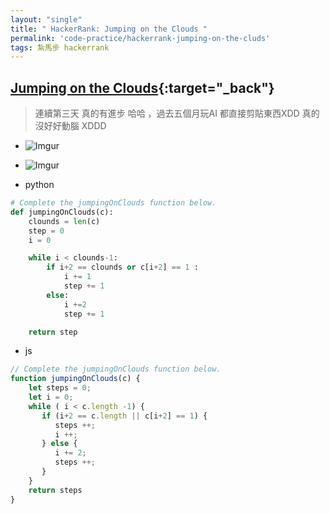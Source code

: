 ```yaml
---
layout: "single"
title: " HackerRank: Jumping on the Clouds "
permalink: 'code-practice/hackerrank-jumping-on-the-cluds'
tags: 紮馬步 hackerrank
---
```


## [Jumping on the Clouds](https://www.hackerrank.com/challenges/jumping-on-the-clouds/problem?h_l=interview&playlist_slugs%5B%5D=interview-preparation-kit&playlist_slugs%5B%5D=warmup){:target="_back"}

> 連續第三天 真的有進步 哈哈 ，過去五個月玩AI 都直接剪貼東西XDD 真的沒好好動腦 XDDD

- ![Imgur](https://i.imgur.com/rjpJOvh.gif)

- ![Imgur](https://i.imgur.com/b9j9Nwz.jpg)

- python

~~~py
# Complete the jumpingOnClouds function below.
def jumpingOnClouds(c):
    clounds = len(c)
    step = 0
    i = 0

    while i < clounds-1:
        if i+2 == clounds or c[i+2] == 1 :
            i += 1
            step += 1
        else:
            i +=2
            step += 1

    return step
~~~

- js

~~~js
// Complete the jumpingOnClouds function below.
function jumpingOnClouds(c) {
    let steps = 0;
    let i = 0;
    while ( i < c.length -1) {
       if (i+2 == c.length || c[i+2] == 1) {
          steps ++;
          i ++; 
       } else {
          i += 2;
          steps ++;
       }
    }
    return steps
}
~~~

